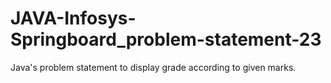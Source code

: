 # JAVA-Infosys-Springboard_problem-statement-23
Java's problem statement to display grade according to given marks.
